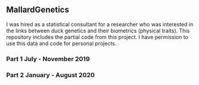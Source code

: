 ## MallardGenetics

I was hired as a statistical consultant for a researcher who was interested in the links between duck genetics and their biometrics (physical traits). This repository includes the partial code from this project. I have permission to use this data and code for personal projects.

### Part 1 July - November 2019


### Part 2 January - August 2020
















